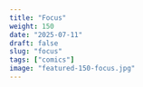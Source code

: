 ```yaml
---
title: "Focus"
weight: 150
date: "2025-07-11"
draft: false
slug: "focus"
tags: ["comics"]
image: "featured-150-focus.jpg"
---
```

